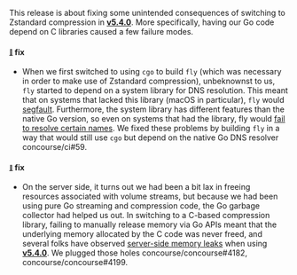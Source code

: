 This release is about fixing some unintended consequences of switching to Zstandard compression in [**v5.4.0**](https://github.com/concourse/concourse/releases/tag/v5.4.0). More specifically, having our Go code depend on C libraries caused a few failure modes.

#### <sub><sup><a name="v541-note-1" href="#v541-note-1">:link:</a></sup></sub> fix

* When we first switched to using `cgo` to build `fly` (which was  necessary in order to make use of Zstandard compression), unbeknownst to us, `fly` started to depend on a system library for DNS resolution. This meant that on systems that lacked this library (macOS in particular), `fly` would [segfault](https://github.com/concourse/concourse/issues/4141). Furthermore, the system library has different features than the native Go version, so even on systems that had the library, fly would [fail to resolve certain names](https://github.com/concourse/concourse/issues/4149). We fixed these problems by building `fly` in a way that would still use `cgo` but depend on the native Go DNS resolver concourse/ci#59.
  
  
#### <sub><sup><a name="v541-note-2" href="#v541-note-2">:link:</a></sup></sub> fix

* On the server side, it turns out we had been a bit lax in freeing resources associated with volume streams, but because we had been using pure Go streaming and compression code, the Go garbage collector had helped us out. In switching to a C-based compression library, failing to manually release memory via Go APIs meant that the underlying memory allocated by the C code was never freed, and several folks have observed [server-side memory leaks](https://github.com/concourse/concourse/issues/4150) when using [**v5.4.0**](https://github.com/concourse/concourse/releases/tag/v5.4.0). We plugged those holes concourse/concourse#4182, concourse/concourse#4199.
  
  
